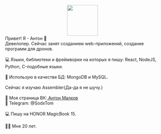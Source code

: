 <div id="header" align="center">
  <img src="https://media.giphy.com/media/M9gbBd9nbDrOTu1Mqx/giphy.gif" width="100"/>
</div>
Привет! Я - Антон 👋
<br>
Девелопер. Сейчас занят созданием web-приложений, создание программ для дронов.
<br>
<br>
💻 Языки, библиотеки и фреймворки на которых я пишу: React, NodeJS, Python, C-подобные языки.
<br>
<br>
🔧 Использую в качестве БД: MongoDB и MySQL.
<br>
<br>
Сейчас я изучаю Assembler(Да-да я не шучу.)
<br>
<br>
👋 Моя страница ВК:<a href= "https://vk.ru/malkovsodx"> Антон Малков</a>
<br>
💬 Telegram: @SodxTom
<br>
<br>
💻 Пишу на HONOR MagicBook 15.
<br>
<br>
💁‍♂️ Мне 20 лет.
